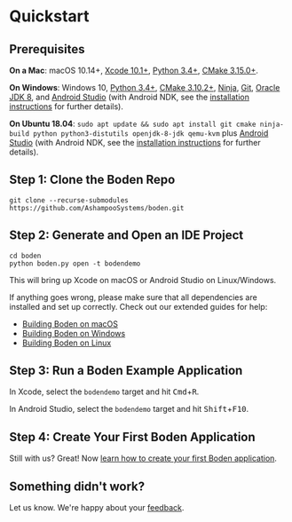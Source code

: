 # Quickstart

## Prerequisites

**On a Mac**: macOS 10.14+, [Xcode 10.1+](https://developer.apple.com/xcode/), [Python 3.4+](https://www.python.org/downloads/), [CMake 3.15.0+](https://cmake.org/download/).

**On Windows**: Windows 10, [Python 3.4+](https://www.python.org/downloads/), [CMake 3.10.2+](https://cmake.org/download/), [Ninja](https://github.com/ninja-build/ninja/releases), [Git](https://git-scm.com/download/win), [Oracle JDK 8](https://www.oracle.com/technetwork/java/javase/downloads/jdk8-downloads-2133151.html), and [Android Studio](https://developer.android.com/studio) (with Android NDK, see the [installation instructions](installing_dependencies/windows.md) for further details).

**On Ubuntu 18.04**: `sudo apt update && sudo apt install git cmake ninja-build python python3-distutils openjdk-8-jdk qemu-kvm` plus [Android Studio](https://developer.android.com/studio/) (with Android NDK, see the [installation instructions](installing_dependencies/linux.md) for further details).

## Step 1: Clone the Boden Repo

	git clone --recurse-submodules https://github.com/AshampooSystems/boden.git

## Step 2: Generate and Open an IDE Project

	cd boden
	python boden.py open -t bodendemo

This will bring up Xcode on macOS or Android Studio on Linux/Windows.

If anything goes wrong, please make sure that all dependencies are installed and set up correctly. Check out our extended guides for help:

* [Building Boden on macOS](building/mac)
* [Building Boden on Windows](building/windows)
* [Building Boden on Linux](building/linux)

## Step 3: Run a Boden Example Application

In Xcode, select the `bodendemo` target and hit <kbd>Cmd</kbd>+<kbd>R</kbd>.

In Android Studio, select the `bodendemo` target and hit <kbd>Shift</kbd>+<kbd>F10</kbd>.

## Step 4: Create Your First Boden Application

Still with us? Great! Now [learn how to create your first Boden application](first_app.md).

## Something didn't work?

Let us know. We're happy about your [feedback](../feedback).